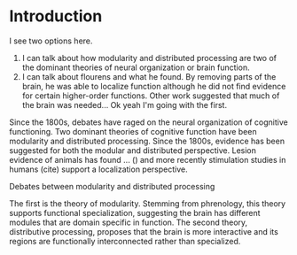 # Introduction

I see two options here.

1. I can talk about how modularity and distributed processing are two of the dominant theories of neural organization or brain function.
2. I can talk about flourens and what he found. By removing parts of the brain, he was able to localize function although he did not find evidence for certain higher-order functions. Other work suggested that much of the brain was needed... Ok yeah I'm going with the first.

Since the 1800s, debates have raged on the neural organization of cognitive functioning. 
Two dominant theories of cognitive function have been modularity and distributed processing. Since the 1800s, evidence has been suggested for both the modular and distributed perspective. Lesion evidence of animals has found ... () and more recently stimulation studies in humans (cite) support a localization perspective. 

Debates between modularity and distributed processing 

The first is the theory of modularity. Stemming from phrenology, this theory supports functional specialization, suggesting the brain has different modules that are domain specific in function. The second theory, distributive processing, proposes that the brain is more interactive and its regions are functionally interconnected rather than specialized.
  
  
  